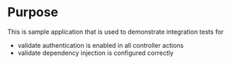 # Purpose

This is sample application that is used to demonstrate integration tests for

- validate authentication is enabled in all controller actions
- validate dependency injection is configured correctly
